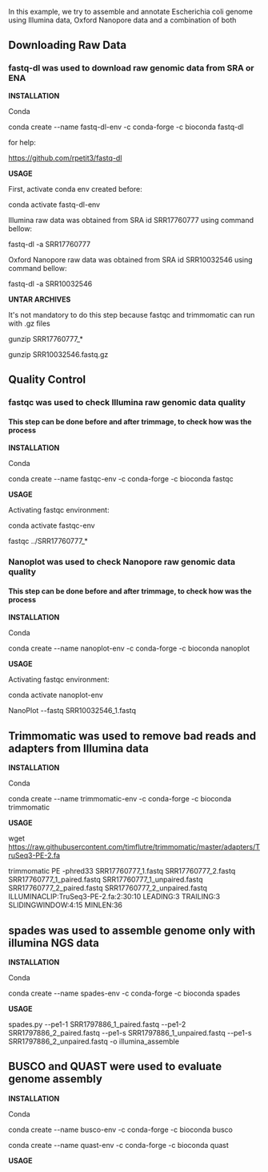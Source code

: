In this example, we try to assemble and annotate Escherichia coli genome using Illumina data, Oxford Nanopore data and a combination of both
## Downloading Raw Data
### fastq-dl was used to download raw genomic data from SRA or ENA

**INSTALLATION**

Conda

conda create --name fastq-dl-env -c conda-forge -c bioconda fastq-dl

for help:

https://github.com/rpetit3/fastq-dl

**USAGE**

First, activate conda env created before:

conda activate fastq-dl-env 

Illumina raw data was obtained from SRA id SRR17760777 using command bellow:

fastq-dl -a SRR17760777

Oxford Nanopore raw data was obtained from SRA id SRR10032546 using command bellow:

fastq-dl -a SRR10032546

**UNTAR ARCHIVES**

It's not mandatory to do this step because fastqc and trimmomatic can run with .gz files

gunzip SRR17760777_* 

gunzip SRR10032546.fastq.gz 

## Quality Control
### fastqc was used to check Illumina raw genomic data quality
#### This step can be done before and after trimmage, to check how was the process
**INSTALLATION**

Conda

conda create --name fastqc-env -c conda-forge -c bioconda fastqc

**USAGE**

Activating fastqc environment:

conda activate fastqc-env

fastqc ../SRR17760777_*

### Nanoplot was used to check Nanopore raw genomic data quality
#### This step can be done before and after trimmage, to check how was the process
**INSTALLATION**

Conda

conda create --name nanoplot-env -c conda-forge -c bioconda nanoplot

**USAGE**

Activating fastqc environment:

conda activate nanoplot-env

NanoPlot --fastq SRR10032546_1.fastq

## Trimmomatic was used to remove bad reads and adapters from Illumina data

**INSTALLATION**

Conda

conda create --name trimmomatic-env -c conda-forge -c bioconda trimmomatic

**USAGE**

wget https://raw.githubusercontent.com/timflutre/trimmomatic/master/adapters/TruSeq3-PE-2.fa

trimmomatic PE -phred33 SRR17760777_1.fastq SRR17760777_2.fastq SRR17760777_1_paired.fastq SRR17760777_1_unpaired.fastq SRR17760777_2_paired.fastq SRR17760777_2_unpaired.fastq ILLUMINACLIP:TruSeq3-PE-2.fa:2:30:10 LEADING:3 TRAILING:3 SLIDINGWINDOW:4:15 MINLEN:36

## spades was used to assemble genome only with illumina NGS data

**INSTALLATION**

Conda

conda create --name spades-env -c conda-forge -c bioconda spades

**USAGE**

spades.py --pe1-1 SRR1797886_1_paired.fastq --pe1-2 SRR1797886_2_paired.fastq --pe1-s SRR1797886_1_unpaired.fastq --pe1-s SRR1797886_2_unpaired.fastq -o illumina_assemble

## BUSCO and QUAST were used to evaluate genome assembly 

**INSTALLATION**

Conda

conda create --name busco-env -c conda-forge -c bioconda busco

conda create --name quast-env -c conda-forge -c bioconda quast


**USAGE**


